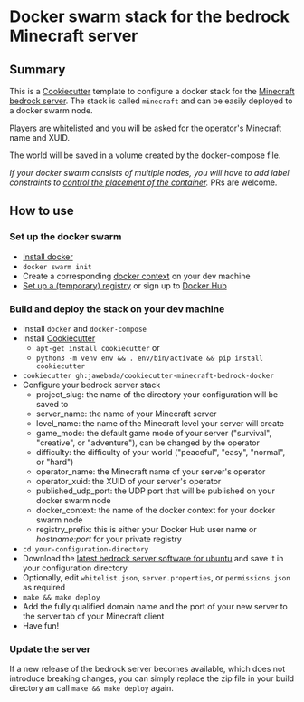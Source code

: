 # Docker swarm stack for the bedrock Minecraft server

## Summary

This is a [Cookiecutter](https://cookiecutter.readthedocs.io) template to
configure a docker stack for the [Minecraft bedrock
server](https://www.minecraft.net/en-us/download/server/bedrock/). The stack is
called `minecraft` and can be easily deployed to a docker swarm node.

Players are whitelisted and you will be asked for the operator's Minecraft name
and XUID.

The world will be saved in a volume created by the docker-compose file. 

*If your docker swarm consists of multiple nodes, you will have to add label
constraints to [control the placement of the
container](https://success.docker.com/article/using-contraints-and-labels-to-control-the-placement-of-containers).*
PRs are welcome.

## How to use

### Set up the docker swarm

* [Install docker](https://docs.docker.com/get-docker/)
* `docker swarm init`
* Create a corresponding [docker context](https://docs.docker.com/engine/context/working-with-contexts/#create-a-new-context) on your dev machine
* [Set up a (temporary) registry](https://docs.docker.com/registry/deploying/#run-a-local-registry) or sign up to [Docker Hub](https://hub.docker.com)

### Build and deploy the stack on your dev machine

* Install `docker` and `docker-compose`
* Install [Cookiecutter](https://cookiecutter.readthedocs.io/)
  - `apt-get install cookiecutter` or
  - `python3 -m venv env && . env/bin/activate && pip install cookiecutter`
* `cookiecutter gh:jawebada/cookiecutter-minecraft-bedrock-docker`
* Configure your bedrock server stack
  - project_slug: the name of the directory your configuration will be saved to
  - server_name: the name of your Minecraft server
  - level_name: the name of the Minecraft level your server will create
  - game_mode: the default game mode of your server ("survival", "creative", or "adventure"), can be changed by the operator
  - difficulty: the difficulty of your world ("peaceful", "easy", "normal", or "hard")
  - operator_name: the Minecraft name of your server's operator
  - operator_xuid: the XUID of your server's operator
  - published_udp_port: the UDP port that will be published on your docker swarm node
  - docker_context: the name of the docker context for your docker swarm node
  - registry_prefix: this is either your Docker Hub user name or *hostname:port* for your private registry
* `cd your-configuration-directory`
* Download the [latest bedrock server software for ubuntu](https://www.minecraft.net/en-us/download/server/bedrock/) and save it in your configuration directory
* Optionally, edit `whitelist.json`, `server.properties`, or `permissions.json` as required
* `make && make deploy`
* Add the fully qualified domain name and the port of your new server to the server tab of your Minecraft client
* Have fun!

### Update the server

If a new release of the bedrock server becomes available, which does not
introduce breaking changes, you can simply replace the zip file in your build
directory an call `make && make deploy` again.
